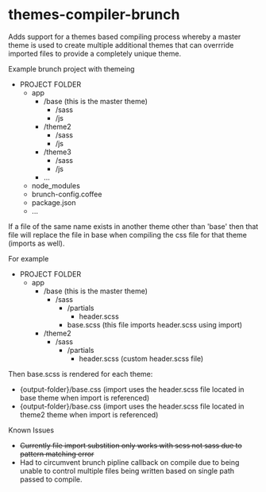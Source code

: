 # themes-compiler-brunch

Adds support for a themes based compiling process whereby a master theme is used to create multiple additional themes that can overrride imported files to provide a completely unique theme.

Example brunch project with themeing

+ PROJECT FOLDER  
    - app  
        - /base (this is the master theme)
            - /sass
            - /js
        - /theme2   
            - /sass
            - /js
        - /theme3
            - /sass
            - /js
        - ...  
    - node_modules  
    - brunch-config.coffee  
    - package.json  
    - ...  

If a file of the same name exists in another theme other than 'base' then that file will replace the file in base when compiling the css file for that theme (imports as well).

For example

+ PROJECT FOLDER  
    - app  
        - /base (this is the master theme)
            - /sass  
                - /partials
                    - header.scss  
                - base.scss (this file imports header.scss using import) 
        - /theme2 
            - /sass  
                - /partials
                    - header.scss (custom header.scss file)

Then base.scss is rendered for each theme:  
  
+ {output-folder}/base.css (import uses the header.scss file located in base theme when import is referenced) 
+ {output-folder}/base.css (import uses the header.scss file located in theme2 theme when import is referenced)  

Known Issues  
+ ~~Currently file import substition only works with scss not sass due to pattern matching error~~
+ Had to circumvent brunch pipline callback on compile due to being unable to control multiple files being written based on single path passed to compile.
